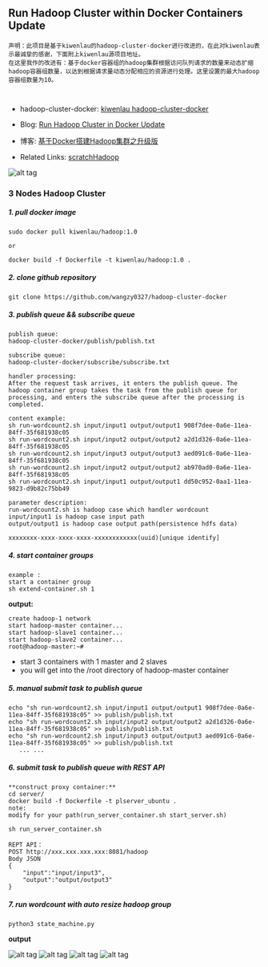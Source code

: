 ## Run Hadoop Cluster within Docker Containers Update

```
声明：此项目是基于kiwenlau的hadoop-cluster-docker进行改进的，在此对kiwenlau表示最诚挚的感谢，下面附上kiwenlau源项目地址。
在这里我作的改进有：基于docker容器组的hadoop集群根据访问队列请求的数量来动态扩缩hadoop容器组数量，以达到根据请求量动态分配相应的资源进行处理。这里设置的最大hadoop容器组数量为10。



```
- hadoop-cluster-docker: [kiwenlau hadoop-cluster-docker](https://github.com/kiwenlau/hadoop-cluster-docker)
- Blog: [Run Hadoop Cluster in Docker Update](http://kiwenlau.com/2016/06/26/hadoop-cluster-docker-update-english/)
- 博客: [基于Docker搭建Hadoop集群之升级版](http://kiwenlau.com/2016/06/12/160612-hadoop-cluster-docker-update/)

- Related Links: [scratchHadoop](http://github.com/wangzy0327/scratchHadoopProject)


![alt tag](https://raw.githubusercontent.com/wangzy0327/hadoop-cluster-docker/master/hadoop-cluster-docker.png)


### 3 Nodes Hadoop Cluster

##### 1. pull docker image

```
sudo docker pull kiwenlau/hadoop:1.0

or 

docker build -f Dockerfile -t kiwenlau/hadoop:1.0 .

```

##### 2. clone github repository

```
git clone https://github.com/wangzy0327/hadoop-cluster-docker
```

##### 3. publish queue && subscribe queue

```
publish queue:
hadoop-cluster-docker/publish/publish.txt 

subscribe queue:
hadoop-cluster-docker/subscribe/subscribe.txt

handler processing:
After the request task arrives, it enters the publish queue. The hadoop container group takes the task from the publish queue for processing, and enters the subscribe queue after the processing is completed.

content example:
sh run-wordcount2.sh input/input1 output/output1 908f7dee-0a6e-11ea-84ff-35f681938c05
sh run-wordcount2.sh input/input2 output/output2 a2d1d326-0a6e-11ea-84ff-35f681938c05
sh run-wordcount2.sh input/input3 output/output3 aed091c6-0a6e-11ea-84ff-35f681938c05
sh run-wordcount2.sh input/input2 output/output2 ab970ad0-0a6e-11ea-84ff-35f681938c05
sh run-wordcount2.sh input/input1 output/output1 dd50c952-0aa1-11ea-9823-d9b82c75bb49

parameter description:
run-wordcount2.sh is hadoop case which handler wordcount
input/input1 is hadoop case input path
output/output1 is hadoop case output path(persistence hdfs data)

xxxxxxxx-xxxx-xxxx-xxxx-xxxxxxxxxxxx(uuid)[unique identify]

```

##### 4. start container groups

```
example :
start a container group
sh extend-container.sh 1
```

**output:**

```
create hadoop-1 network
start hadoop-master container...
start hadoop-slave1 container...
start hadoop-slave2 container...
root@hadoop-master:~# 
```
- start 3 containers with 1 master and 2 slaves
- you will get into the /root directory of hadoop-master container

##### 5. manual submit task to publish queue

```
echo "sh run-wordcount2.sh input/input1 output/output1 908f7dee-0a6e-11ea-84ff-35f681938c05" >> publish/publish.txt
echo "sh run-wordcount2.sh input/input2 output/output2 a2d1d326-0a6e-11ea-84ff-35f681938c05" >> publish/publish.txt
echo "sh run-wordcount2.sh input/input3 output/output3 aed091c6-0a6e-11ea-84ff-35f681938c05" >> publish/publish.txt 
   ... ...   

```

##### 6. submit task to publish queue with REST API

```
**construct proxy container:**
cd server/
docker build -f Dockerfile -t plserver_ubuntu .
note: 
modify for your path(run_server_container.sh start_server.sh)

sh run_server_container.sh

REPT API：
POST http://xxx.xxx.xxx.xxx:8081/hadoop
Body JSON
{
   	"input":"input/input3",
	"output":"output/output3"
}

```

##### 7. run wordcount with auto resize hadoop group

```
python3 state_machine.py
```

**output**

![alt tag](https://raw.githubusercontent.com/wangzy0327/hadoop-cluster-docker/master/resize-hadoop-group-1.png)
![alt tag](https://raw.githubusercontent.com/wangzy0327/hadoop-cluster-docker/master/resize-hadoop-group-2.png)
![alt tag](https://raw.githubusercontent.com/wangzy0327/hadoop-cluster-docker/master/resize-hadoop-group-3.png)
![alt tag](https://raw.githubusercontent.com/wangzy0327/hadoop-cluster-docker/master/resize-hadoop-group-4.png)




